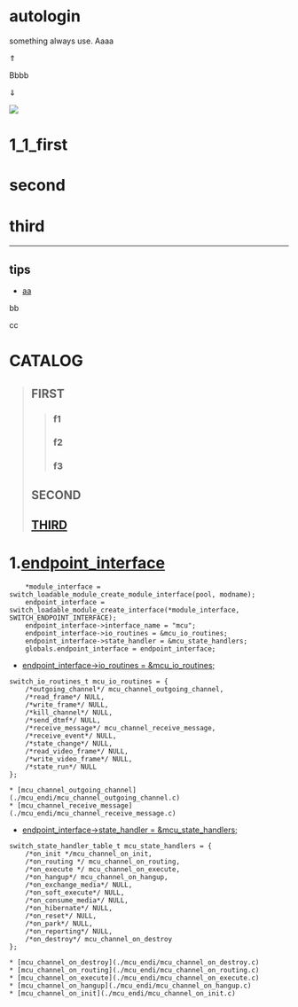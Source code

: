 # autologin
something always use.
Aaaa

&uArr; 

Bbbb


&dArr;


<img src="http://yuml.me/diagram/scruffy/class/[note: ohoh good!{bg:cornsilk}],[Customer]<>1-orders 0..*>[Order], [Order]++*-*>[LineItem], [Order]-1>[DeliveryMethod], [Order]*-*>[Product], [Category]<->[Product], [DeliveryMethod]^[National], [DeliveryMethod]^[International]" >

# 1_1_first

# second

# third
---
## tips
* [aa](#autologin)

bb

cc

# CATALOG
> ## FIRST
> > ### f1
> > ### f2
> > ### f3
> ## SECOND
> ## [THIRD](#1_1_first)



# 1.[endpoint_interface](http://gitlab.leucs.com/server-ss/Apollo_FreeSwitch/tree/ee4ecd08418b4a67d911f37100b73d65303eb591/src/src/mod/endpoint/mod_mcu/mod_mcu.c#L10813)

```
    *module_interface = switch_loadable_module_create_module_interface(pool, modname);
    endpoint_interface = switch_loadable_module_create_interface(*module_interface, SWITCH_ENDPOINT_INTERFACE);
    endpoint_interface->interface_name = "mcu";
    endpoint_interface->io_routines = &mcu_io_routines;
    endpoint_interface->state_handler = &mcu_state_handlers;
    globals.endpoint_interface = endpoint_interface;
```

* [endpoint_interface->io_routines = &mcu_io_routines;](http://gitlab.leucs.com/server-ss/Apollo_FreeSwitch/tree/ee4ecd08418b4a67d911f37100b73d65303eb591/src/src/mod/endpoint/mod_mcu/mod_mcu.c#L7642)
```
switch_io_routines_t mcu_io_routines = {
    /*outgoing_channel*/ mcu_channel_outgoing_channel,
    /*read_frame*/ NULL,
    /*write_frame*/ NULL,
    /*kill_channel*/ NULL,
    /*send_dtmf*/ NULL,
    /*receive_message*/ mcu_channel_receive_message,
    /*receive_event*/ NULL,
    /*state_change*/ NULL,
    /*read_video_frame*/ NULL,
    /*write_video_frame*/ NULL,
    /*state_run*/ NULL
};
```

    * [mcu_channel_outgoing_channel](./mcu_endi/mcu_channel_outgoing_channel.c)
    * [mcu_channel_receive_message](./mcu_endi/mcu_channel_receive_message.c)

* [endpoint_interface->state_handler = &mcu_state_handlers;](http://gitlab.leucs.com/server-ss/Apollo_FreeSwitch/tree/ee4ecd08418b4a67d911f37100b73d65303eb591/src/src/mod/endpoint/mod_mcu/mod_mcu.c#L7627)
```
switch_state_handler_table_t mcu_state_handlers = {
    /*on_init */mcu_channel_on_init,
    /*on_routing */ mcu_channel_on_routing,
    /*on_execute */ mcu_channel_on_execute,
    /*on_hangup*/ mcu_channel_on_hangup,
    /*on_exchange_media*/ NULL,
    /*on_soft_execute*/ NULL,
    /*on_consume_media*/ NULL,
    /*on_hibernate*/ NULL,
    /*on_reset*/ NULL,
    /*on_park*/ NULL,
    /*on_reporting*/ NULL,
    /*on_destroy*/ mcu_channel_on_destroy
};
``` 

    * [mcu_channel_on_destroy](./mcu_endi/mcu_channel_on_destroy.c)
    * [mcu_channel_on_routing](./mcu_endi/mcu_channel_on_routing.c)
    * [mcu_channel_on_execute](./mcu_endi/mcu_channel_on_execute.c)
    * [mcu_channel_on_hangup](./mcu_endi/mcu_channel_on_hangup.c)
    * [mcu_channel_on_init](./mcu_endi/mcu_channel_on_init.c)
